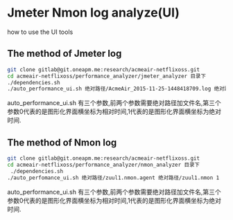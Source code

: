 Jmeter Nmon log analyze(UI)
======================
how to use the UI tools
## The method of Jmeter log

```bash
git clone gitlab@git.oneapm.me:research/acmeair-netflixoss.git
cd acmeair-netflixoss/performance_analyzer/jmeter_analyzer 目录下
./dependencies.sh
./auto_performance_ui.sh 绝对路径/AcmeAir_2015-11-25-1448418709.log 绝对路径/AcmeAir_2015-11-24-1448365002.log 1
```
auto_performance_ui.sh 有三个参数,前两个参数需要绝对路径加文件名,第三个参数0代表的是图形化界面横坐标为相对时间,1代表的是图形化界面横坐标为绝对时间.

## The method of Nmon log

```bash
git clone gitlab@git.oneapm.me:research/acmeair-netflixoss.git
cd acmeair-netflixoss/performance_analyzer/nmon_analyzer 目录下
 ./dependencies.sh
./auto_perfomance_ui.sh 绝对路径/zuul1.nmon.agent 绝对路径/zuul1.nmon 1
```
auto_performance_ui.sh 有三个参数,前两个参数需要绝对路径加文件名,第三个参数0代表的是图形化界面横坐标为相对时间,1代表的是图形化界面横坐标为绝对时间.
